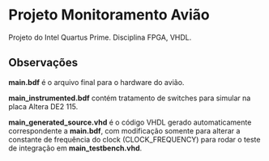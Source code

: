 # Projeto Monitoramento Avião

Projeto do Intel Quartus Prime.
Disciplina FPGA, VHDL.

## Observações

**main.bdf** é o arquivo final para o hardware do avião.

**main_instrumented.bdf** contém tratamento de switches para simular na placa Altera DE2 115.

**main_generated_source.vhd** é o código VHDL gerado automaticamente correspondente a **main.bdf**, com modificação somente para alterar a constante de frequência do clock (CLOCK_FREQUENCY) para rodar o teste de integração em **main_testbench.vhd**.
